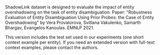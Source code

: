 ShadowLink dataset is designed to evaluate the impact of entity overshadowing on the task of entity disambiguation.
Paper: "Robustness Evaluation of Entity Disambiguation Using Prior Probes: the Case of Entity Overshadowing" by Vera Provatorova, Svitlana Vakulenko, Samarth Bhargav, Evangelos Kanoulas. EMNLP 2021.

This version includes the test set used in our experiments (one short context example per entity). If you need an extended version with full-text context examples, please contact the authors.